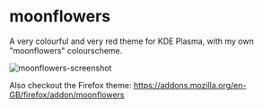 # moonflowers

A very colourful and very red theme for KDE Plasma, with my own "moonflowers" colourscheme.

![moonflowers-screenshot](https://github.com/user-attachments/assets/73eb759c-b4a1-4956-ba8b-cf1026c86f07)


Also checkout the Firefox theme:
https://addons.mozilla.org/en-GB/firefox/addon/moonflowers
